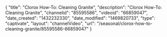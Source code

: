 {
    "title": "Clorox How-To: Cleaning Granite",
    "description": "Clorox How-To: Cleaning Granite",
    "channelid": "85595586",
    "videoid": "66859047",
    "date_created": "1432232330",
    "date_modified": "1469820733",
    "type": "captivate",
    "layout": "channelVideo",
    "url": "\/seasonal\/clorox-how-to-cleaning-granite\/85595586-66859047"
}